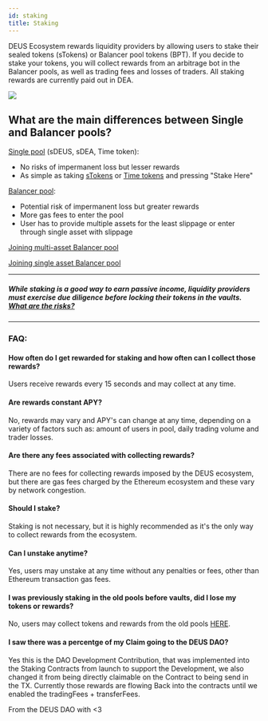 ```yaml
---
id: staking
title: Staking
---
```


DEUS Ecosystem rewards liquidity providers by allowing users to stake their sealed tokens (sTokens) or Balancer pool tokens (BPT). 
If you decide to stake your tokens, you will collect rewards from an arbitrage bot in the Balancer pools, as well as trading fees and losses of traders.
All staking rewards are currently paid out in DEA.

![](https://i.ibb.co/Y24KWF7/stake.png)

## What are the main differences between Single and Balancer pools?

[Single pool](https://app.deus.finance/staking/single) (sDEUS, sDEA, Time token):
- No risks of impermanent loss but lesser rewards
- As simple as taking [sTokens](vaults) or [Time tokens](timetoken) and pressing "Stake Here"

[Balancer pool](https://app.deus.finance/staking/liquidity):
- Potential risk of impermanent loss but greater rewards
- More gas fees to enter the pool
- User has to provide multiple assets for the least slippage or enter through single asset with slippage

[Joining multi-asset Balancer pool](https://www.youtube.com/watch?v=bAYsrH_9OeQ)

[Joining single asset Balancer pool](https://bit.ly/39IIbAt)

---

##### While staking is a good way to earn passive income, liquidity providers must exercise due diligence before locking their tokens in the vaults. [What are the risks?](https://wiki.deus.finance/docs/vaults#what-are-the-risks)

---

### FAQ:

#### How often do I get rewarded for staking and how often can I collect those rewards?
Users receive rewards every 15 seconds and may collect at any time.

#### Are rewards constant APY?
No, rewards may vary and APY's can change at any time, depending on a variety of factors such as: amount of users in pool, daily trading volume and trader losses.

#### Are there any fees associated with collecting rewards?
There are no fees for collecting rewards imposed by the DEUS ecosystem, but there are gas fees charged by the Ethereum ecosystem and these vary by network congestion.

#### Should I stake? 
Staking is not necessary, but it is highly recommended as it's the only way to collect rewards from the ecosystem.

#### Can I unstake anytime?
Yes, users may unstake at any time without any penalties or fees, other than Ethereum transaction gas fees.

#### I was previously staking in the old pools before vaults, did I lose my tokens or rewards?
No, users may collect tokens and rewards from the old pools [HERE](https://app.deus.finance/staking/old).

#### I saw there was a percentge of my Claim going to the DEUS DAO?
Yes this is the DAO Development Contribution, that was implemented into the Staking Contracts from launch to support the Development, we also changed it from being directly claimable on the Contract to being send in the TX.
Currently those rewards are flowing Back into the contracts until we enabled the tradingFees + transferFees.

From the DEUS DAO with <3
